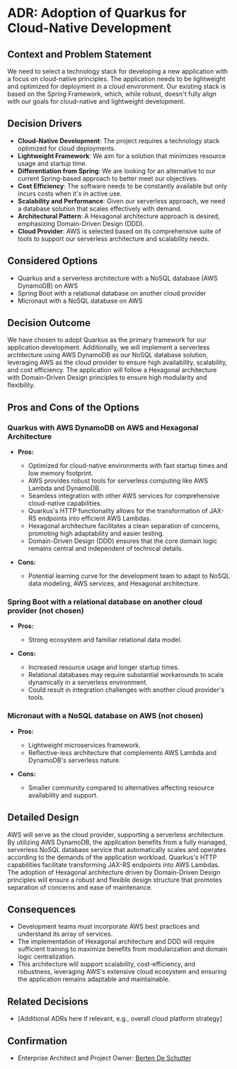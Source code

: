 # ADR: Adoption of Quarkus for Cloud-Native Development

## Context and Problem Statement
We need to select a technology stack for developing a new application with a focus on cloud-native principles. The application needs to be lightweight and optimized for deployment in a cloud environment. Our existing stack is based on the Spring Framework, which, while robust, doesn't fully align with our goals for cloud-native and lightweight development.

## Decision Drivers
- **Cloud-Native Development**: The project requires a technology stack optimized for cloud deployments.
- **Lightweight Framework**: We aim for a solution that minimizes resource usage and startup time.
- **Differentiation from Spring**: We are looking for an alternative to our current Spring-based approach to better meet our objectives.
- **Cost Efficiency**: The software needs to be constantly available but only incurs costs when it's in active use.
- **Scalability and Performance**: Given our serverless approach, we need a database solution that scales effectively with demand.
- **Architectural Pattern**: A Hexagonal architecture approach is desired, emphasizing Domain-Driven Design (DDD).
- **Cloud Provider**: AWS is selected based on its comprehensive suite of tools to support our serverless architecture and scalability needs.

## Considered Options
- Quarkus and a serverless architecture with a NoSQL database (AWS DynamoDB) on AWS
- Spring Boot with a relational database on another cloud provider
- Micronaut with a NoSQL database on AWS

## Decision Outcome
We have chosen to adopt Quarkus as the primary framework for our application development. Additionally, we will implement a serverless architecture using AWS DynamoDB as our NoSQL database solution, leveraging AWS as the cloud provider to ensure high availability, scalability, and cost efficiency. The application will follow a Hexagonal architecture with Domain-Driven Design principles to ensure high modularity and flexibility.

## Pros and Cons of the Options
### Quarkus with AWS DynamoDB on AWS and Hexagonal Architecture
- **Pros:**
    - Optimized for cloud-native environments with fast startup times and low memory footprint.
    - AWS provides robust tools for serverless computing like AWS Lambda and DynamoDB.
    - Seamless integration with other AWS services for comprehensive cloud-native capabilities.
    - Quarkus's HTTP functionality allows for the transformation of JAX-RS endpoints into efficient AWS Lambdas.
    - Hexagonal architecture facilitates a clean separation of concerns, promoting high adaptability and easier testing.
    - Domain-Driven Design (DDD) ensures that the core domain logic remains central and independent of technical details.

- **Cons:**
    - Potential learning curve for the development team to adapt to NoSQL data modeling, AWS services, and Hexagonal architecture.

### Spring Boot with a relational database on another cloud provider (not chosen)
- **Pros:**
    - Strong ecosystem and familiar relational data model.

- **Cons:**
    - Increased resource usage and longer startup times.
    - Relational databases may require substantial workarounds to scale dynamically in a serverless environment.
    - Could result in integration challenges with another cloud provider's tools.

### Micronaut with a NoSQL database on AWS (not chosen)
- **Pros:**
    - Lightweight microservices framework.
    - Reflective-less architecture that complements AWS Lambda and DynamoDB's serverless nature.

- **Cons:**
    - Smaller community compared to alternatives affecting resource availability and support.

## Detailed Design
AWS will serve as the cloud provider, supporting a serverless architecture. By utilizing AWS DynamoDB, the application benefits from a fully managed, serverless NoSQL database service that automatically scales and operates according to the demands of the application workload. Quarkus's HTTP capabilities facilitate transforming JAX-RS endpoints into AWS Lambdas. The adoption of Hexagonal architecture driven by Domain-Driven Design principles will ensure a robust and flexible design structure that promotes separation of concerns and ease of maintenance.

## Consequences
- Development teams must incorporate AWS best practices and understand its array of services.
- The implementation of Hexagonal architecture and DDD will require sufficient training to maximize benefits from modularization and domain logic centralization.
- This architecture will support scalability, cost-efficiency, and robustness, leveraging AWS's extensive cloud ecosystem and ensuring the application remains adaptable and maintainable.

## Related Decisions
- [Additional ADRs here if relevant, e.g., overall cloud platform strategy]

## Confirmation
- Enterprise Architect and Project Owner: [Berten De Schutter](https://github.com/BertenDS)